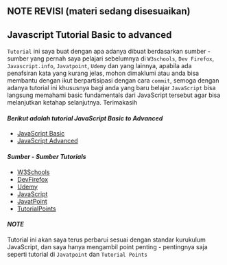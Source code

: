 ## NOTE REVISI (materi sedang disesuaikan)

## Javascript  Tutorial Basic  to advanced

`Tutorial` ini saya buat dengan apa adanya dibuat berdasarkan sumber - sumber yang pernah saya pelajari sebelumnya di `W3schools`, `Dev Firefox`, `Javascript.info`, `Javatpoint`, `Udemy` dan yang lainnya, apabila ada penafsiran kata yang kurang jelas, mohon dimaklumi atau anda bisa membantu dengan ikut berpartisipasi dengan cara `commit`, semoga dengan adanya tutorial ini khususnya bagi anda yang baru belajar `JavaScript` bisa langsung memahami basic fundamentals dari JavaScript tersebut agar bisa melanjutkan ketahap selanjutnya. Terimakasih

#### *Berikut adalah tutorial JavaScript Basic to Advanced*

* [JavaScript Basic](https://bit.ly/2QXnAhp)
* [JavaScript Advanced](https://bit.ly/2sb9CAg)

#### *Sumber - Sumber Tutorials* 

* [W3Schools](https://www.w3schools.com/)
* [DevFirefox](https://developer.mozilla.org/id/)
* [Udemy](https://www.udemy.com/)
* [JavaScript](https://javascript.info/)
* [JavatPoint](https://www.javatpoint.com/)
* [TutorialPoints](https://www.tutorialspoint.com/index.htm)

#### *NOTE*

Tutorial ini akan saya terus perbarui sesuai dengan standar kurukulum JavaScript, dan saya hanya mengambil point penting - pentingnya saja seperti tutorial di `Javatpoint` dan `Tutorial Points`